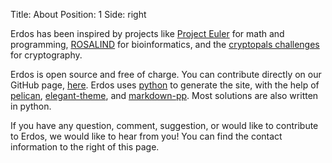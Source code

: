 Title: About
Position: 1
Side: right

Erdos has been inspired by projects like
[Project Euler](https://projecteuler.net/) for math and programming,
[ROSALIND](http://rosalind.info/about/) for bioinformatics, and the
[cryptopals challenges](https://cryptopals.com/) for cryptography.

Erdos is open source and free of charge. You can contribute directly on our
GitHub page, [here](https://github.com/Leockard/erdos/). Erdos uses
[python](https://www.python.org/) to generate the site, with the help of
[pelican](http://getpelican.com/),
[elegant-theme](http://oncrashreboot.com/pelican-elegant), and
[markdown-pp](https://github.com/jreese/markdown-pp). Most solutions are
also written in python.

If you have any question, comment, suggestion, or would like to contribute
to Erdos, we would like to hear from you! You can find the contact
information to the right of this page.
